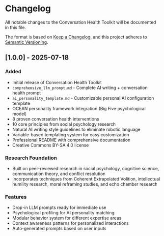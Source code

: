 # Changelog

All notable changes to the Conversation Health Toolkit will be documented in this file.

The format is based on [Keep a Changelog](https://keepachangelog.com/en/1.0.0/),
and this project adheres to [Semantic Versioning](https://semver.org/spec/v2.0.0.html).

## [1.0.0] - 2025-07-18

### Added
- Initial release of Conversation Health Toolkit
- `comprehensive_llm_prompt.md` - Complete AI writing + conversation health prompt
- `ai_personality_template.md` - Customizable personal AI configuration template
- OCEAN personality framework integration (Big Five psychological model)
- 8 proven conversation health interventions
- 10 core principles from social psychology research
- Natural AI writing style guidelines to eliminate robotic language
- Variable-based templating system for easy customization
- Professional README with comprehensive documentation
- Creative Commons BY-SA 4.0 license

### Research Foundation
- Built on peer-reviewed research in social psychology, cognitive science, communication theory, and conflict resolution
- Incorporates techniques from Coherent Extrapolated Volition, intellectual humility research, moral reframing studies, and echo chamber research

### Features
- Drop-in LLM prompts ready for immediate use
- Psychological profiling for AI personality matching
- Modular behavior system for different expertise areas
- Context awareness patterns for personalized interactions
- Auto-generated prompts based on user inputs

